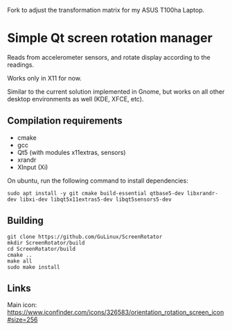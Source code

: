 Fork to adjust the transformation matrix for my ASUS T100ha Laptop.

# Simple Qt screen rotation manager

Reads from accelerometer sensors, and rotate display according to the readings.

Works only in X11 for now.

Similar to the current solution implemented in Gnome, but works on all other desktop environments as well (KDE, XFCE, etc).

## Compilation requirements

 - cmake
 - gcc
 - Qt5 (with modules x11extras, sensors)
 - xrandr
 - XInput (Xi)
 
On ubuntu, run the following command to install dependencies:
```
sudo apt install -y git cmake build-essential qtbase5-dev libxrandr-dev libxi-dev libqt5x11extras5-dev libqt5sensors5-dev 
```

## Building
```
git clone https://github.com/GuLinux/ScreenRotator
mkdir ScreenRotator/build
cd ScreenRotator/build
cmake ..
make all
sudo make install
```

## Links

Main icon: https://www.iconfinder.com/icons/326583/orientation_rotation_screen_icon#size=256

